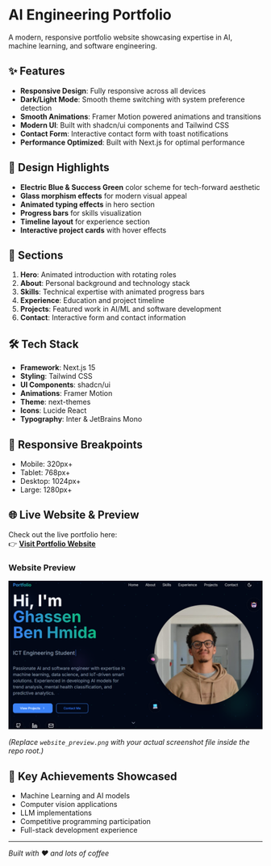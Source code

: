 # AI Engineering Portfolio

A modern, responsive portfolio website showcasing expertise in AI, machine learning, and software engineering.

## ✨ Features

- **Responsive Design**: Fully responsive across all devices
- **Dark/Light Mode**: Smooth theme switching with system preference detection
- **Smooth Animations**: Framer Motion powered animations and transitions
- **Modern UI**: Built with shadcn/ui components and Tailwind CSS
- **Contact Form**: Interactive contact form with toast notifications
- **Performance Optimized**: Built with Next.js for optimal performance

## 🎨 Design Highlights

- **Electric Blue & Success Green** color scheme for tech-forward aesthetic
- **Glass morphism effects** for modern visual appeal
- **Animated typing effects** in hero section
- **Progress bars** for skills visualization
- **Timeline layout** for experience section
- **Interactive project cards** with hover effects

## 🚀 Sections

1. **Hero**: Animated introduction with rotating roles
2. **About**: Personal background and technology stack
3. **Skills**: Technical expertise with animated progress bars
4. **Experience**: Education and project timeline
5. **Projects**: Featured work in AI/ML and software development
6. **Contact**: Interactive form and contact information

## 🛠️ Tech Stack

- **Framework**: Next.js 15
- **Styling**: Tailwind CSS
- **UI Components**: shadcn/ui
- **Animations**: Framer Motion
- **Theme**: next-themes
- **Icons**: Lucide React
- **Typography**: Inter & JetBrains Mono

## 📱 Responsive Breakpoints

- Mobile: 320px+
- Tablet: 768px+
- Desktop: 1024px+
- Large: 1280px+

## 🌐 Live Website & Preview

Check out the live portfolio here:  
👉 [**Visit Portfolio Website**]([https://your-portfolio-link.com](https://my-portfolio-delta-ashen-37.vercel.app/))

### Website Preview

<img src="website_preview.png" alt="Portfolio Screenshot" width="800"/>

*(Replace `website_preview.png` with your actual screenshot file inside the repo root.)*

## 🎯 Key Achievements Showcased

- Machine Learning and AI models
- Computer vision applications
- LLM implementations
- Competitive programming participation
- Full-stack development experience

---

*Built with ❤️ and lots of coffee*

